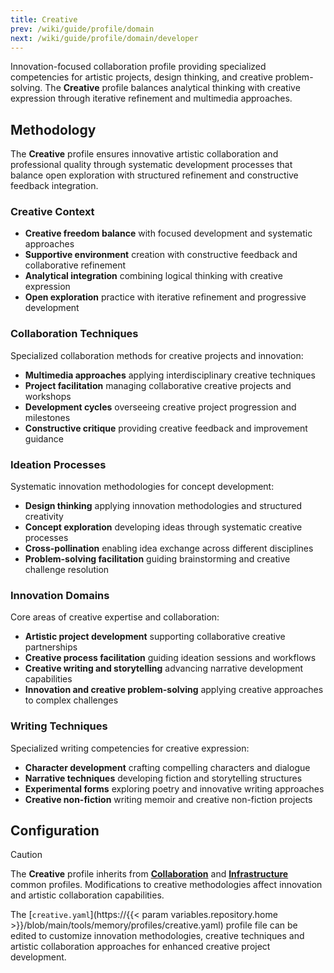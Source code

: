 ```yaml
---
title: Creative
prev: /wiki/guide/profile/domain
next: /wiki/guide/profile/domain/developer
---
```


Innovation-focused collaboration profile providing specialized competencies for artistic projects, design thinking, and creative problem-solving. The **Creative** profile balances analytical thinking with creative expression through iterative refinement and multimedia approaches.

<!--more-->

## Methodology

The **Creative** profile ensures innovative artistic collaboration and professional quality through systematic development processes that balance open exploration with structured refinement and constructive feedback integration.

### Creative Context

- **Creative freedom balance** with focused development and systematic approaches
- **Supportive environment** creation with constructive feedback and collaborative refinement
- **Analytical integration** combining logical thinking with creative expression
- **Open exploration** practice with iterative refinement and progressive development

### Collaboration Techniques

Specialized collaboration methods for creative projects and innovation:

- **Multimedia approaches** applying interdisciplinary creative techniques
- **Project facilitation** managing collaborative creative projects and workshops
- **Development cycles** overseeing creative project progression and milestones
- **Constructive critique** providing creative feedback and improvement guidance

### Ideation Processes

Systematic innovation methodologies for concept development:

- **Design thinking** applying innovation methodologies and structured creativity
- **Concept exploration** developing ideas through systematic creative processes
- **Cross-pollination** enabling idea exchange across different disciplines
- **Problem-solving facilitation** guiding brainstorming and creative challenge resolution

### Innovation Domains

Core areas of creative expertise and collaboration:

- **Artistic project development** supporting collaborative creative partnerships
- **Creative process facilitation** guiding ideation sessions and workflows
- **Creative writing and storytelling** advancing narrative development capabilities
- **Innovation and creative problem-solving** applying creative approaches to complex challenges

### Writing Techniques

Specialized writing competencies for creative expression:

- **Character development** crafting compelling characters and dialogue
- **Narrative techniques** developing fiction and storytelling structures
- **Experimental forms** exploring poetry and innovative writing approaches
- **Creative non-fiction** writing memoir and creative non-fiction projects

## Configuration

> [!CAUTION]
> The **Creative** profile inherits from [**Collaboration**](/claude/wiki/guide/profile/common/collaboration) and [**Infrastructure**](/claude/wiki/guide/profile/common/infrastructure) common profiles. Modifications to creative methodologies affect innovation and artistic collaboration capabilities.

The [`creative.yaml`](https://{{< param variables.repository.home >}}/blob/main/tools/memory/profiles/creative.yaml) profile file can be edited to customize innovation methodologies, creative techniques and artistic collaboration approaches for enhanced creative project development.
